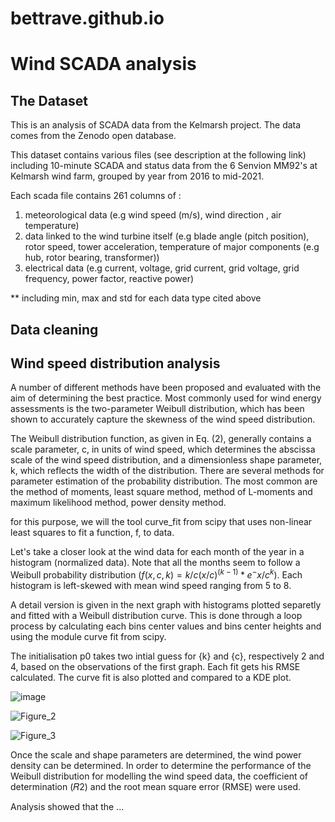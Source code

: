 # bettrave.github.io
# Wind SCADA analysis

## The Dataset

This is an analysis of SCADA data from the Kelmarsh project. The data comes from the Zenodo open database.

This dataset contains various files (see description at the following link) including 10-minute SCADA and status data from the 6 Senvion MM92's at Kelmarsh wind farm, grouped by year from 2016 to mid-2021. 

Each scada file contains 261 columns of :

1. meteorological data (e.g wind speed (m/s), wind direction , air temperature)
2. data linked to the wind turbine itself (e.g blade angle (pitch position), rotor speed, tower acceleration, temperature of major components (e.g hub, rotor bearing, transformer))
3. electrical data (e.g current, voltage, grid current, grid voltage, grid frequency, power factor, reactive power)

** including min, max and std for each data type cited above

## Data cleaning

## Wind speed distribution analysis

A number of different methods have been proposed and evaluated with the aim of determining the best practice. Most commonly used for wind energy assessments is the two-parameter Weibull distribution, which has been shown to accurately capture the skewness of the wind speed distribution. 

The Weibull distribution function, as given in Eq. (2), generally contains a scale parameter, c, in units of wind speed, which determines the abscissa scale of the wind speed distribution, and a dimensionless shape parameter, k, which reflects the width of the distribution. There are several methods for parameter estimation of the probability distribution. The most common are the method of moments, least square method, method of L-moments and maximum likelihood method, power density method.

for this purpose, we will the tool curve_fit from scipy that uses non-linear least squares to fit a function, f, to data.

Let's take a closer look at the wind data for each month of the year in a histogram (normalized data). Note that all the months seem to follow a Weibull probability distribution ($f(x, c, k) = {k/c}(x/c)^(k-1)*e^-{x/c}^k$). Each histogram is left-skewed with mean wind speed ranging from 5 to 8. 

A detail version is given in the next graph with histograms plotted separetly and fitted with a Weibull distribution curve. This is done through a loop process by calculating each bins center values and bins center heights and using the module curve fit from scipy. 

The initialisation p0 takes two intial guess for {k} and {c}, respectively 2 and 4, based on the observations of the first graph. Each fit gets his RMSE calculated. The curve fit is also plotted and compared to a KDE plot.

![image](https://github.com/user-attachments/assets/748253fd-fc21-44a2-b2c1-e277968d3ccb)


![Figure_2](https://github.com/user-attachments/assets/7bcbd733-9ce6-47e2-8369-6a0273f5e5a5)

![Figure_3](https://github.com/user-attachments/assets/92cbf7cd-9d10-49c6-b169-23f5ce842778)

Once the scale and shape parameters are determined, the wind power density can be determined. In order to determine the performance of the Weibull distribution for modelling the wind speed data, the coefficient of determination (𝑅2) and the root mean square error (RMSE) were used. 

Analysis showed that the ...

